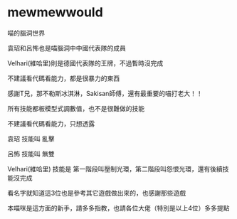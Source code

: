 # mewmewwould
喵的腦洞世界

袁玿和呂怖也是喵腦洞中中國代表隊的成員

Velhari(維哈里)則是德國代表隊的王牌，不過暫時沒完成

不建議看代碼看能力，都是很暴力的東西

感謝T兄，那不勒斯冰淇淋，Sakisan師傅，還有最重要的喵打老大！！

所有技能都板模型式調數值，也不是很難做的技能

不建議看代碼看能力，只想透露

袁玿 技能叫 亂擊

呂怖 技能叫 無雙

Velhari(維哈里) 技能是 第一階段叫壓制光環，第二階段叫怨恨光環，還有後續技能沒完成

看名字就知道這3位也是參考其它遊戲做出來的，也感謝那些遊戲

本喵咪是這方面的新手，請多多指教，也請各位大佬（特別是以上4位）多多提點
